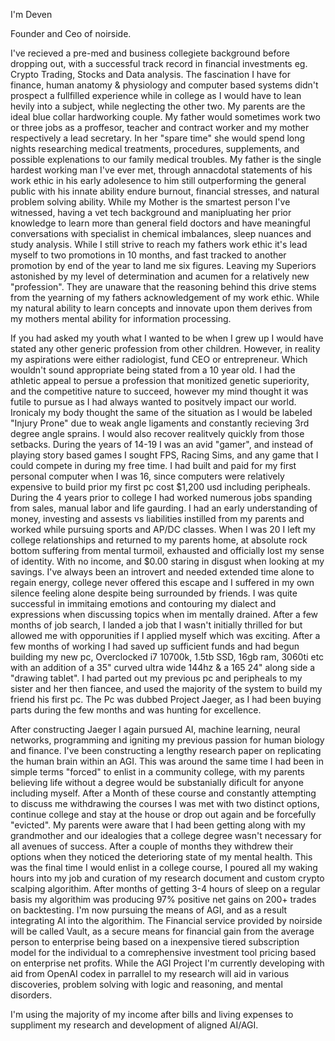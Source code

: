 I'm Deven

Founder and Ceo of noirside.

I've recieved a pre-med and business collegiete background before dropping out, with a successful track record in financial investments eg. Crypto Trading, Stocks and Data analysis.
The fascination I have for finance, human anatomy & physiology and computer based systems didn't prospect a fullfilled experience while in college as I would have to lean hevily into a subject, while neglecting the other two.
My parents are the ideal blue collar hardworking couple. My father would sometimes work two or three jobs as a proffesor, teacher and contract worker and my mother respectively a lead secretary. In her "spare time" she would spend long nights researching medical treatments, procedures, supplements, and possible explenations to our family medical troubles.
My father is the single hardest working man I've ever met, through annacdotal statements of his work ethic in his early adolesence to him still outperforming the general public with his innate ability endure burnout, financial stresses, and natural problem solving ability.
While my Mother is the smartest person I've witnessed, having a vet tech background and manipluating her prior knowledge to learn more than general field doctors and have meaningful conversations with specialist in chemical imbalances, sleep nuances and study analysis.
While I still strive to reach my fathers work ethic it's lead myself to two promotions in 10 months, and fast tracked to another promotion by end of the year to land me six figures. Leaving my Superiors astonished by my level of determination and acumen for a relatively new "profession".
They are unaware that the reasoning behind this drive stems from the yearning of my fathers acknowledgement of my work ethic.
While my natural ability to learn concepts and innovate upon them derives from my mothers mental ability for information processing.

If you had asked my youth what I wanted to be when I grew up I would have stated any other generic profession from other children. However, in reality my aspirations were either radiologist, fund CEO or entrepreneur. Which wouldn't sound appropriate being stated from a 10 year old.
I had the athletic appeal to persue a profession that monitized genetic superiority, and the competitive nature to succeed, however my mind thought it was futile to pursue as I had always wanted to positvely impact our world.
Ironicaly my body thought the same of the situation as I would be labeled "Injury Prone" due to weak angle ligaments and constantly recieving 3rd degree angle sprains. I would also recover realitvely quickly from those setbacks.
During the years of 14-19 I was an avid "gamer", and instead of playing story based games I sought FPS, Racing Sims, and any game that I could compete in during my free time.
I had built and paid for my first personal computer when I was 16, since computers were relatively expensive to build prior my first pc cost $1,200 usd including peripheals.
During the 4 years prior to college I had worked numerous jobs spanding from sales, manual labor and life gaurding. I had an early understanding of money, investing and assests vs liabilities instilled from my parents and worked while pursuing sports and AP/DC classes.
When I was 20 I left my college relationships and returned to my parents home, at absolute rock bottom suffering from mental turmoil, exhausted and officially lost my sense of identity. With no income, and $0.00 staring in disgust when looking at my savings.
I've always been an introvert and needed extended time alone to regain energy, college never offered this escape and I suffered in my own silence feeling alone despite being surrounded by friends. I was quite successful in immitaing emotions and contouring my dialect and expressions when discussing topics when im mentally drained.
After a few months of job search, I landed a job that I wasn't initially thrilled for but allowed me with opporunities if I applied myself which was exciting. After a few months of working I had saved up sufficient funds and had begun building my new pc, Overclocked i7 10700k, 1.5tb SSD, 16gb ram, 3060ti etc with an addition of a 35" curved ultra wide 144hz & a 165 24" along side a "drawing tablet". I had parted out my previous pc and peripheals to my sister and her then fiancee, and used the majority of the system to build my friend his first pc.
The Pc was dubbed Project Jaeger, as I had been buying parts during the few months and was hunting for excellence.

After constructing Jaeger I again pursued AI, machine learning, neural networks, programming and igniting my previous passion for human biology and finance. I've been constructing a lengthy research paper on replicating the human brain within an AGI.
This was around the same time I had been in simple terms "forced" to enlist in a community college, with my parents believing life without a degree would be substanially dificult for anyone including myself.
After a Month of these course and constantly attempting to discuss me withdrawing the courses I was met with two distinct options, continue college and stay at the house or drop out again and be forcefully "evicted".
My parents were aware that I had been getting along with my grandmother and our idealogies that a college degree wasn't necessary for all avenues of success. After a couple of months they withdrew their options when they noticed the deterioring state of my mental health.
This was the final time I would enlist in a college course, I poured all my waking hours into my job and curation of my research document and custom crypto scalping algorithim. After months of getting 3-4 hours of sleep on a regular basis my algorithim was producing 97% positive net gains on 200+ trades on backtesting. I'm now pursuing the means of AGI, and as a result integrating AI into the algorithim.
The Financial service provided by noirside will be called Vault, as a secure means for financial gain from the average person to enterprise being based on a inexpensive tiered subscription model for the individual to a comrephensive investment tool pricing based on enterprise net profits.
While the AGI Project I'm currently developing with aid from OpenAI codex in parrallel to my research will aid in various discoveries, problem solving with logic and reasoning, and mental disorders.

I'm using the majority of my income after bills and living expenses to suppliment my research and development of aligned AI/AGI.
